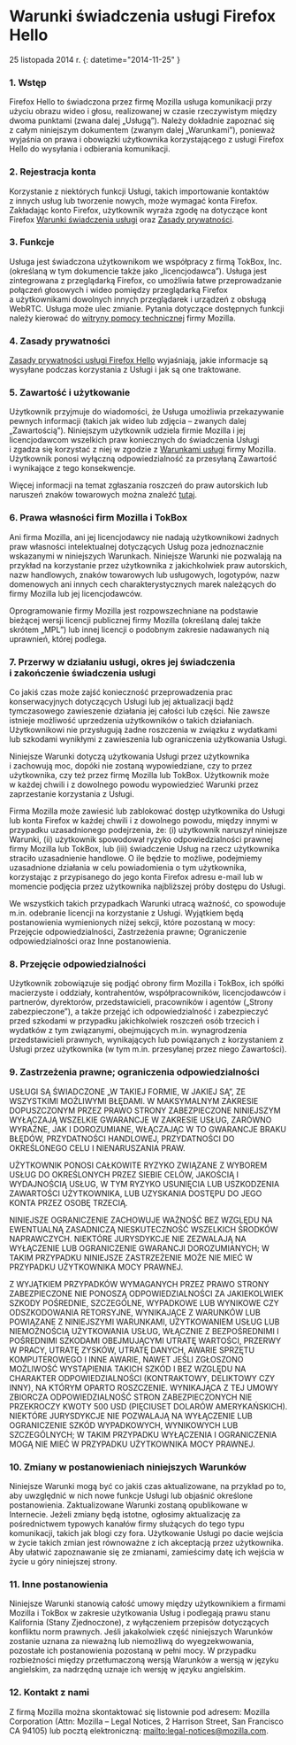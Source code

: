 # Warunki świadczenia usługi Firefox Hello

25 listopada 2014 r.
{: datetime="2014-11-25" }

### 1. Wstęp

Firefox Hello to świadczona przez firmę Mozilla usługa komunikacji przy użyciu obrazu wideo i głosu, realizowanej w czasie rzeczywistym między dwoma punktami (zwana dalej „Usługą”). Należy dokładnie zapoznać się z całym niniejszym dokumentem (zwanym dalej „Warunkami”), ponieważ wyjaśnia on prawa i obowiązki użytkownika korzystającego z usługi Firefox Hello do wysyłania i odbierania komunikacji.

### 2. Rejestracja konta

Korzystanie z niektórych funkcji Usługi, takich importowanie kontaktów z innych usług lub tworzenie nowych, może wymagać konta Firefox. Zakładając konto Firefox, użytkownik wyraża zgodę na dotyczące kont Firefox [Warunki świadczenia usługi](https://www.mozilla.org/about/legal/terms/services/) oraz [Zasady prywatności](https://www.mozilla.org/privacy/firefox-cloud/).

### 3. Funkcje

Usługa jest świadczona użytkownikom we współpracy z firmą TokBox, Inc. (określaną w tym dokumencie także jako „licencjodawca”). Usługa jest zintegrowana z przeglądarką Firefox, co umożliwia łatwe przeprowadzanie połączeń głosowych i wideo pomiędzy przeglądarką Firefox a użytkownikami dowolnych innych przeglądarek i urządzeń z obsługą WebRTC. Usługa może ulec zmianie. Pytania dotyczące dostępnych funkcji należy kierować do [witryny pomocy technicznej](https://support.mozilla.org/products/firefox) firmy Mozilla.

### 4. Zasady prywatności

[Zasady prywatności usługi Firefox Hello](https://www.mozilla.org/privacy/) wyjaśniają, jakie informacje są wysyłane podczas korzystania z Usługi i jak są one traktowane.

### 5. Zawartość i użytkowanie

Użytkownik przyjmuje do wiadomości, że Usługa umożliwia przekazywanie pewnych informacji (takich jak wideo lub zdjęcia – zwanych dalej „Zawartością”). Niniejszym użytkownik udziela firmie Mozilla i jej licencjodawcom wszelkich praw koniecznych do świadczenia Usługi i zgadza się korzystać z niej w zgodzie z [Warunkami usługi](https://www.mozilla.org/about/legal/acceptable-use) firmy Mozilla. Użytkownik ponosi wyłączną odpowiedzialność za przesyłaną Zawartość i wynikające z tego konsekwencje.

Więcej informacji na temat zgłaszania roszczeń do praw autorskich lub naruszeń znaków towarowych można znaleźć [tutaj](https://www.mozilla.org/about/legal/report-abuse/).

### 6. Prawa własności firm Mozilla i TokBox

Ani firma Mozilla, ani jej licencjodawcy nie nadają użytkownikowi żadnych praw własności intelektualnej dotyczących Usług poza jednoznacznie wskazanymi w niniejszych Warunkach. Niniejsze Warunki nie pozwalają na przykład na korzystanie przez użytkownika z jakichkolwiek praw autorskich, nazw handlowych, znaków towarowych lub usługowych, logotypów, nazw domenowych ani innych cech charakterystycznych marek należących do firmy Mozilla lub jej licencjodawców.

Oprogramowanie firmy Mozilla jest rozpowszechniane na podstawie bieżącej wersji licencji publicznej firmy Mozilla (określaną dalej także skrótem „MPL”) lub innej licencji o podobnym zakresie nadawanych nią uprawnień, której podlega.

### 7. Przerwy w działaniu usługi, okres jej świadczenia i zakończenie świadczenia usługi

Co jakiś czas może zajść konieczność przeprowadzenia prac konserwacyjnych dotyczących Usługi lub jej aktualizacji bądź tymczasowego zawieszenie działania jej całości lub części. Nie zawsze istnieje możliwość uprzedzenia użytkowników o takich działaniach. Użytkownikowi nie przysługują żadne roszczenia w związku z wydatkami lub szkodami wynikłymi z zawieszenia lub ograniczenia użytkowania Usługi.

Niniejsze Warunki dotyczą użytkowania Usługi przez użytkownika i zachowują moc, dopóki nie zostaną wypowiedziane, czy to przez użytkownika, czy też przez firmę Mozilla lub TokBox. Użytkownik może w każdej chwili i z dowolnego powodu wypowiedzieć Warunki przez zaprzestanie korzystania z Usługi.

Firma Mozilla może zawiesić lub zablokować dostęp użytkownika do Usługi lub konta Firefox w każdej chwili i z dowolnego powodu, między innymi w przypadku uzasadnionego podejrzenia, że: (i) użytkownik naruszył niniejsze Warunki, (ii) użytkownik spowodował ryzyko odpowiedzialności prawnej firmy Mozilla lub TokBox, lub (iii) świadczenie Usług na rzecz użytkownika straciło uzasadnienie handlowe. O ile będzie to możliwe, podejmiemy uzasadnione działania w celu powiadomienia o tym użytkownika, korzystając z przypisanego do jego konta Firefox adresu e-mail lub w momencie podjęcia przez użytkownika najbliższej próby dostępu do Usługi.

We wszystkich takich przypadkach Warunki utracą ważność, co spowoduje m.in. odebranie licencji na korzystanie z Usługi. Wyjątkiem będą postanowienia wymienionych niżej sekcji, które pozostaną w mocy: Przejęcie odpowiedzialności, Zastrzeżenia prawne; Ograniczenie odpowiedzialności oraz Inne postanowienia.

### 8. Przejęcie odpowiedzialności

Użytkownik zobowiązuje się podjąć obrony firm Mozilla i TokBox, ich spółki macierzyste i oddziały, kontrahentów, współpracowników, licencjodawców i partnerów, dyrektorów, przedstawicieli, pracowników i agentów („Strony zabezpieczone”), a także przejąć ich odpowiedzialność i zabezpieczyć przed szkodami w przypadku jakichkolwiek roszczeń osób trzecich i wydatków z tym związanymi, obejmujących m.in. wynagrodzenia przedstawicieli prawnych, wynikających lub powiązanych z korzystaniem z Usługi przez użytkownika (w tym m.in. przesyłanej przez niego Zawartości).

### 9. Zastrzeżenia prawne; ograniczenia odpowiedzialności

USŁUGI SĄ ŚWIADCZONE „W TAKIEJ FORMIE, W JAKIEJ SĄ”, ZE WSZYSTKIMI MOŻLIWYMI BŁĘDAMI. W MAKSYMALNYM ZAKRESIE DOPUSZCZONYM PRZEZ PRAWO STRONY ZABEZPIECZONE NINIEJSZYM WYŁĄCZAJĄ WSZELKIE GWARANCJE W ZAKRESIE USŁUG, ZARÓWNO WYRAŹNE, JAK I DOROZUMIANE, WŁĄCZAJĄC W TO GWARANCJE BRAKU BŁĘDÓW, PRZYDATNOŚCI HANDLOWEJ, PRZYDATNOŚCI DO OKREŚLONEGO CELU I NIENARUSZANIA PRAW.

UŻYTKOWNIK PONOSI CAŁKOWITE RYZYKO ZWIĄZANE Z WYBOREM USŁUG DO OKREŚLONYCH PRZEZ SIEBIE CELÓW, JAKOŚCIĄ I WYDAJNOŚCIĄ USŁUG, W TYM RYZYKO USUNIĘCIA LUB USZKODZENIA ZAWARTOŚCI UŻYTKOWNIKA, LUB UZYSKANIA DOSTĘPU DO JEGO KONTA PRZEZ OSOBĘ TRZECIĄ.

NINIEJSZE OGRANICZENIE ZACHOWUJE WAŻNOŚĆ BEZ WZGLĘDU NA EWENTUALNĄ ZASADNICZĄ NIESKUTECZNOŚĆ WSZELKICH ŚRODKÓW NAPRAWCZYCH. NIEKTÓRE JURYSDYKCJE NIE ZEZWALAJĄ NA WYŁĄCZENIE LUB OGRANICZENIE GWARANCJI DOROZUMIANYCH; W TAKIM PRZYPADKU NINIEJSZE ZASTRZEŻENIE MOŻE NIE MIEĆ W PRZYPADKU UŻYTKOWNIKA MOCY PRAWNEJ.

Z WYJĄTKIEM PRZYPADKÓW WYMAGANYCH PRZEZ PRAWO STRONY ZABEZPIECZONE NIE PONOSZĄ ODPOWIEDZIALNOŚCI ZA JAKIEKOLWIEK SZKODY POŚREDNIE, SZCZEGÓLNE, WYPADKOWE LUB WYNIKOWE CZY ODSZKODOWANIA RETORSYJNE, WYNIKAJĄCE Z WARUNKÓW LUB POWIĄZANE Z NINIEJSZYMI WARUNKAMI, UŻYTKOWANIEM USŁUG LUB NIEMOŻNOŚCIĄ UŻYTKOWANIA USŁUG, WŁĄCZNIE Z BEZPOŚREDNIMI I POŚREDNIMI SZKODAMI OBEJMUJĄCYMI UTRATĘ WARTOŚCI, PRZERWY W PRACY, UTRATĘ ZYSKÓW, UTRATĘ DANYCH, AWARIE SPRZĘTU KOMPUTEROWEGO I INNE AWARIE, NAWET JEŚLI ZGŁOSZONO MOŻLIWOŚĆ WYSTĄPIENIA TAKICH SZKÓD I BEZ WZGLĘDU NA CHARAKTER ODPOWIEDZIALNOŚCI (KONTRAKTOWY, DELIKTOWY CZY INNY), NA KTÓRYM OPARTO ROSZCZENIE. WYNIKAJĄCA Z TEJ UMOWY ZBIORCZA ODPOWIEDZIALNOŚĆ STRON ZABEZPIECZONYCH NIE PRZEKROCZY KWOTY 500 USD (PIĘCIUSET DOLARÓW AMERYKAŃSKICH). NIEKTÓRE JURYSDYKCJE NIE POZWALAJĄ NA WYŁĄCZENIE LUB OGRANICZENIE SZKÓD WYPADKOWYCH, WYNIKOWYCH LUB SZCZEGÓLNYCH; W TAKIM PRZYPADKU WYŁĄCZENIA I OGRANICZENIA MOGĄ NIE MIEĆ W PRZYPADKU UŻYTKOWNIKA MOCY PRAWNEJ.

### 10. Zmiany w postanowieniach niniejszych Warunków

Niniejsze Warunki mogą być co jakiś czas aktualizowane, na przykład po to, aby uwzględnić w nich nowe funkcje Usługi lub objaśnić określone postanowienia. Zaktualizowane Warunki zostaną opublikowane w Internecie. Jeżeli zmiany będą istotne, ogłosimy aktualizację za pośrednictwem typowych kanałów firmy służących do tego typu komunikacji, takich jak blogi czy fora. Użytkowanie Usługi po dacie wejścia w życie takich zmian jest równoważne z ich akceptacją przez użytkownika. Aby ułatwić zapoznawanie się ze zmianami, zamieścimy datę ich wejścia w życie u góry niniejszej strony.

### 11. Inne postanowienia

Niniejsze Warunki stanowią całość umowy między użytkownikiem a firmami Mozilla i TokBox w zakresie użytkowania Usług i podlegają prawu stanu Kalifornia (Stany Zjednoczone), z wyłączeniem przepisów dotyczących konfliktu norm prawnych. Jeśli jakakolwiek część niniejszych Warunków zostanie uznana za nieważną lub niemożliwą do wyegzekwowania, pozostałe ich postanowienia pozostaną w pełni mocy. W przypadku rozbieżności między przetłumaczoną wersją Warunków a wersją w języku angielskim, za nadrzędną uznaje ich wersję w języku angielskim.

### 12. Kontakt z nami

Z firmą Mozilla można skontaktować się listownie pod adresem: Mozilla Corporation (Attn: Mozilla – Legal Notices, 2 Harrison Street, San Francisco CA 94105) lub pocztą elektroniczną: <mailto:legal-notices@mozilla.com>.
